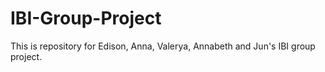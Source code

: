 # IBI-Group-Project
This is repository for Edison, Anna, Valerya, Annabeth and Jun's IBI group project. 
